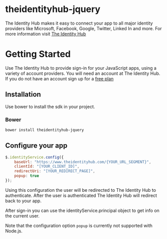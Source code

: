 theidentityhub-jquery
======================

The Identity Hub makes it easy to connect your app to all major identity providers like Microsoft, Facebook, Google, Twitter, Linked In and more. For more information visit [The Identity Hub](https://www.theidentityhub.com)

Getting Started
===============

Use The Identity Hub to provide sign-in for your JavaScript apps, using a variety of account providers. You will need an account at The Identity Hub. If you do not have an account sign up for a [free plan](https://www.theidentityhub.com/#pricing)

## Installation

Use bower to install the sdk in your project.

### Bower

````bash
bower install theidentityhub-jquery
````

## Configure your app

````js
$.identityService.config({
    baseUrl: "https://www.theidentityhub.com/{YOUR_URL_SEGMENT}",
    clientId: "[YOUR_CLIENT_ID]",
    redirectUri: "[YOUR_REDIRECT_PAGE]",
    popup: true
});
````

Using this configuration the user will be redirected to The Identity Hub to authenticate. After the user is authenticated The Identity Hub will redirect back to your app.

After sign-in you can use the identityService.principal object to get info on the current user.

Note that the configuration option `popup` is currently not supported with Node.js.
